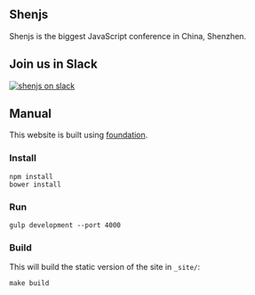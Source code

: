 ## Shenjs

Shenjs is the biggest JavaScript conference in China, Shenzhen.

## Join us in Slack  

[![shenjs on slack](http://shenjs.herokuapp.com/badge.svg)](https://shenjs.herokuapp.com)

## Manual

This website is built using [foundation](http://github.com/Wiredcraft/foundation).

### Install

    npm install
    bower install

### Run

    gulp development --port 4000

### Build

This will build the static version of the site in `_site/`:

    make build
